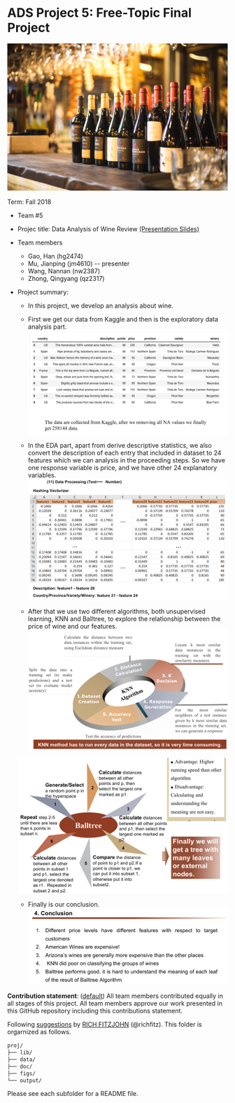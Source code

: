 # ADS Project 5: Free-Topic Final Project

![image](figs/wine.jpg)

Term: Fall 2018

+ Team #5

+ Projec title: Data Analysis of Wine Review [(Presentation Slides)](output/Group5_proj5)

+ Team members
	+ Gao, Han (hg2474)
	+ Mu, Jianping (jm4610) -- presenter
	+ Wang, Nannan (nw2387)
	+ Zhong, Qingyang (qz2317)
	
+ Project summary: 

    + In this project, we develop an analysis about wine. 
    
    + First we get our data from Kaggle and then is the exploratory data analysis part. 
    ![image](figs/data.png)
    
    + In the EDA part, apart from derive descriptive statistics, we also convert the description of each entry that included in dataset to 24 features which we can analysis in the proceeding steps. So we have one response variable is price, and we have other 24 explanatory variables. 
    ![image](figs/features.png)
    
    + After that we use two different algorithms, both unsupervised learning, KNN and Balltree, to explore the relationship between the price of wine and our features.
    ![image](figs/KNN.png)
    
    ![image](figs/balltree.png)
    
    + Finally is our conclusion.![image](figs/conclusion.png)
	
**Contribution statement**: ([default](doc/a_note_on_contributions.md)) All team members contributed equally in all stages of this project. All team members approve our work presented in this GitHub repository including this contributions statement. 

Following [suggestions](http://nicercode.github.io/blog/2013-04-05-projects/) by [RICH FITZJOHN](http://nicercode.github.io/about/#Team) (@richfitz). This folder is orgarnized as follows.

```
proj/
├── lib/
├── data/
├── doc/
├── figs/
└── output/
```

Please see each subfolder for a README file.
